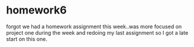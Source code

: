 # homework6

forgot we had a homework assignment this week..was more focused on project one during the week and redoing my last assignment so I got a late start on this one.
